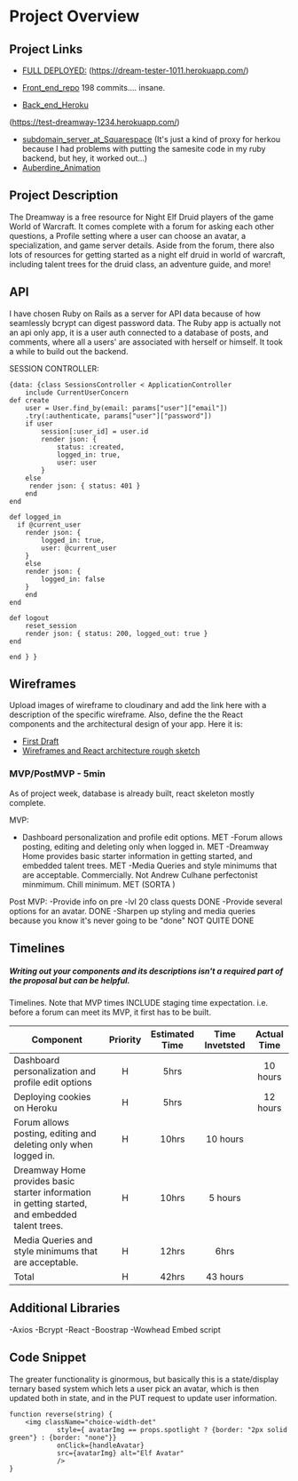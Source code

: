 # Project Overview

## Project Links
- [FULL DEPLOYED:](https://dream-tester-1011.herokuapp.com/)
(https://dream-tester-1011.herokuapp.com/)


- [Front_end_repo](https://github.com/drewculhane/capstone_final_frontend-)
198 commits.... insane. 
- [Back_end_Heroku](https://test-dreamway-1234.herokuapp.com/)

(https://test-dreamway-1234.herokuapp.com/)


- [subdomain_server_at_Squarespace](https://www.thedreamway.space/)
(It's just a kind of proxy for herkou because I had problems with putting the samesite code in my ruby backend, 
but hey, it worked out...) 
- [Auberdine_Animation](https://github.com/drewculhane/Auberdine-Animation-)
## Project Description

The Dreamway is a free resource for Night Elf Druid players of the game World of Warcraft. It comes complete with a forum for asking each other questions, a Profile setting where a user can choose an avatar, a specialization, and game server details. Aside from the forum, there also lots of resources for getting started as a night elf druid in world of warcraft, including talent trees for the druid class, an adventure guide, and more! 

## API

I have chosen Ruby on Rails as a server for API data because of how seamlessly bcrypt can digest password data. The Ruby app is actually not an api only app, it is a user auth connected to a database of posts, and comments, where all a users' are associated with herself or himself. It took a while to build out the backend. 

SESSION CONTROLLER: 

```
{data: {class SessionsController < ApplicationController 
    include CurrentUserConcern 
def create
    user = User.find_by(email: params["user"]["email"])
    .try(:authenticate, params["user"]["password"])
    if user 
        session[:user_id] = user.id 
        render json: {
            status: :created, 
            logged_in: true, 
            user: user 
        }
    else 
     render json: { status: 401 }
    end 
end 

def logged_in 
  if @current_user
    render json: {
        logged_in: true, 
        user: @current_user 
    }
    else
    render json: {
        logged_in: false 
    } 
    end 
end 

def logout 
    reset_session 
    render json: { status: 200, logged_out: true }
end 

end } }
```


## Wireframes

Upload images of wireframe to cloudinary and add the link here with a description of the specific wireframe. Also, define the the React components and the architectural design of your app. Here it is: 

- [First Draft](https://res.cloudinary.com/dgmpgmo60/image/upload/v1597111987/Untitled_3_xwiiff.jpg)
- [Wireframes and React architecture rough sketch](https://docs.google.com/presentation/d/14bTXqfF_ZctrxEjwUjeEoK7tPUh4erwvFlkRGOBPXGY/edit?usp=sharing)


### MVP/PostMVP - 5min

As of project week, database is already built, react skeleton mostly complete. 

MVP:
- Dashboard personalization and profile edit options. MET 
-Forum allows posting, editing and deleting only when logged in. MET 
-Dreamway Home provides basic starter information in getting started, and embedded talent trees. MET 
-Media Queries and style minimums that are acceptable. Commercially. Not Andrew Culhane perfectonist minmimum. Chill minimum. MET (SORTA ) 

Post MVP: 
-Provide info on pre -lvl 20 class quests DONE 
-Provide several options for an avatar. DONE 
-Sharpen up styling and media queries because you know it's never going to be "done" NOT QUITE DONE 


## Timelines
##### Writing out your components and its descriptions isn't a required part of the proposal but can be helpful.

Timelines. Note that MVP times INCLUDE staging time expectation. i.e. before a forum can meet its MVP, it first has to be built. 


| Component | Priority | Estimated Time | Time Invetsted | Actual Time |
| --- | :---: |  :---: | :---: | :---: |
| Dashboard personalization and profile edit options| H | 5hrs| | 10 hours |
| Deploying cookies on Heroku| H | 5hrs| | 12 hours |
| Forum allows posting, editing and deleting only when logged in.| H | 10hrs| 10 hours |  |
| Dreamway Home provides basic starter information in getting started, and embedded talent trees.| H | 10hrs| 5 hours  |  |
| Media Queries and style minimums that are acceptable. | H | 12hrs| 6hrs  |  |
| Total | H | 42hrs | 43 hours |

## Additional Libraries
 -Axios
 -Bcrypt
 -React 
 -Boostrap 
 -Wowhead Embed script 

## Code Snippet

The greater functionality is ginormous, but basically this is a state/display ternary based system which lets a user pick an avatar, which is then updated both in state, and in the PUT request to update user information. 

```
function reverse(string) {
	<img className="choice-width-det"
            style={ avatarImg == props.spotlight ? {border: "2px solid green"} : {border: "none"}}
            onClick={handleAvatar}
            src={avatarImg} alt="Elf Avatar" 
            />
}
```
